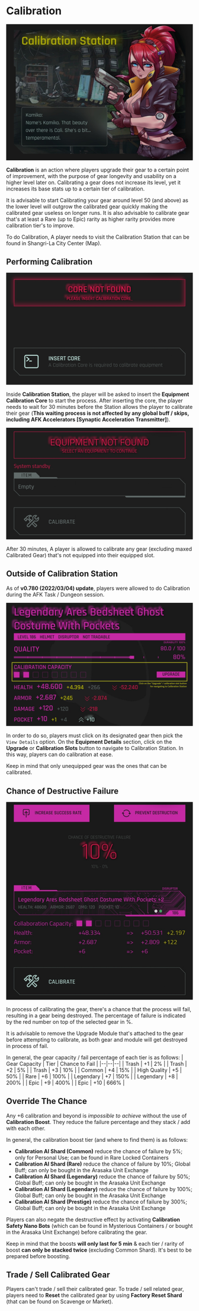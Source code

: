# Calibration
![CalibrationStation](/resources/mobile-tutorial/CalibrationStation.png)

**Calibration** is an action where players upgrade their gear to a certain point of improvement, with the purpose of gear longevity and usability on a higher level later on. Calibrating a gear does not increase its level, yet it increases its base stats up to a certain tier of calibration.

It is advisable to start Calibrating your gear around level 50 (and above) as the lower level will outgrow the calibrated gear quickly making the calibrated gear useless on longer runs. It is also advisable to calibrate gear that's at least a Rare (up to Epic) rarity as higher rarity provides more calibration tier's to improve.

To do Calibration, A player needs to visit the Calibration Station that can be found in Shangri-La City Center (Map).

## Performing Calibration
![CalibrationStation2](/resources/mobile-tutorial/CalibrationStation2.png)

Inside **Calibration Station**, the player will be asked to insert the **Equipment Calibration Core** to start the process. After inserting the core, the player needs to wait for 30 minutes before the Station allows the player to calibrate their gear (**This waiting process is not affected by any global buff / skips, including AFK Accelerators [Synaptic Acceleration Transmitter]**).

![CalibrationStation3](/resources/mobile-tutorial/CalibrationStation3.png)

After 30 minutes, A player is allowed to calibrate any gear (excluding maxed Calibrated Gear) that's not equipped into their equipped slot. 

## Outside of Calibration Station

As of **v0.780 (2022/03/04) update**, players were allowed to do Calibration during the AFK Task / Dungeon session. 

![CalibrationStationAlt](/resources/mobile-tutorial/CalibrationStationAlt.png)

In order to do so, players must click on its designated gear then pick the `View Details` option. On the **Equipment Details** section, click on the **Upgrade** or **Calibration Slots** button to navigate to Calibration Station. In this way, players can do calibration at ease.

Keep in mind that only unequipped gear was the ones that can be calibrated.

## Chance of Destructive Failure

![CalibrationStation4](/resources/mobile-tutorial/CalibrationStation4.png)

In process of calibrating the gear, there's a chance that the process will fail, resulting in a gear being destroyed. The percentage of failure is indicated by the red number on top of the selected gear in %.

It is advisable to remove the Upgrade Module that's attached to the gear before attempting to calibrate, as both gear and module will get destroyed in process of fail.

In general, the gear capacity / fail percentage of each tier is as follows:
| Gear Capacity | Tier | Chance to Fail |
|--|--|--|
| Trash | +1 | 2% |
| Trash | +2 | 5% |
| Trash | +3 | 10% |
| Common | +4 | 15% |
| High Quality | +5 | 50% |
| Rare | +6 | 100% |
| Legendary | +7 | 150% |
| Legendary | +8 | 200% |
| Epic | +9 | 400% |
| Epic | +10 | 666% |

## Override The Chance
Any +6 calibration and beyond is *impossible to achieve* without the use of **Calibration Boost**. They reduce the failure percentage and they stack / add with each other.

In general, the calibration boost tier (and where to find them) is as follows:
- **Calibration AI Shard (Common)** reduce the chance of failure by 5%; only for Personal Use; can be found in Rare Locked Containers
- **Calibration AI Shard (Rare)** reduce the chance of failure by 10%; Global Buff; can only be bought in the Arasaka Unit Exchange
- **Calibration AI Shard (Legendary)** reduce the chance of failure by 50%; Global Buff; can only be bought in the Arasaka Unit Exchange
- **Calibration AI Shard (Legendary)** reduce the chance of failure by 100%; Global Buff; can only be bought in the Arasaka Unit Exchange
- **Calibration AI Shard (Prestige)** reduce the chance of failure by 300%; Global Buff; can only be bought in the Arasaka Unit Exchange 

Players can also negate the destructive effect by activating **Calibration Safety Nano Bots** (which can be found in Mysterious Containers / or bought in the Arasaka Unit Exchange) before calibrating the gear.

Keep in mind that the boosts **will only last for 5 min** & each tier / rarity of boost **can only be stacked twice** (excluding Common Shard). It's best to be prepared before boosting.

##  Trade / Sell Calibrated Gear 
Players can't trade / sell their calibrated gear. To trade / sell related gear, players need to **Reset** the calibrated gear by using **Factory Reset Shard** (that can be found on Scavenge or Market).
